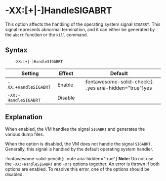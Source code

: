 <!--
* Copyright (c) 2017, 2023 IBM Corp. and others
*
* This program and the accompanying materials are made
* available under the terms of the Eclipse Public License 2.0
* which accompanies this distribution and is available at
* https://www.eclipse.org/legal/epl-2.0/ or the Apache
* License, Version 2.0 which accompanies this distribution and
* is available at https://www.apache.org/licenses/LICENSE-2.0.
*
* This Source Code may also be made available under the
* following Secondary Licenses when the conditions for such
* availability set forth in the Eclipse Public License, v. 2.0
* are satisfied: GNU General Public License, version 2 with
* the GNU Classpath Exception [1] and GNU General Public
* License, version 2 with the OpenJDK Assembly Exception [2].
*
* [1] https://www.gnu.org/software/classpath/license.html
* [2] https://openjdk.org/legal/assembly-exception.html
*
* SPDX-License-Identifier: EPL-2.0 OR Apache-2.0 OR GPL-2.0-only WITH Classpath-exception-2.0 OR GPL-2.0-only WITH OpenJDK-assembly-exception-1.0
-->

# -XX:\[+|-\]HandleSIGABRT

This option affects the handling of the operating system signal `SIGABRT`. This signal represents abnormal termination, and it can either be generated by the `abort` function or the `kill` command.


## Syntax

        -XX:[+|-]HandleSIGABRT

| Setting               | Effect  | Default                                                                            |
|-----------------------|---------|:----------------------------------------------------------------------------------:|
| `-XX:+HandleSIGABRT ` | Enable  | :fontawesome-solid-check:{: .yes aria-hidden="true"}<span class="sr-only">yes</span> |
| `-XX:-HandleSIGABRT ` | Disable |                                                                                    |


## Explanation

When enabled, the VM handles the signal `SIGABRT` and generates the various dump files. 

When the option is disabled, the VM does not handle the signal `SIGABRT`. Generally, this signal is handled by the default operating system handler.

:fontawesome-solid-pencil:{: .note aria-hidden="true"} **Note:** Do not use the `-XX:+HandleSIGABRT` and [`-Xrs`](xrs.md) options together. An error is thrown if both options are enabled. To resolve this error, one of the options should be disabled.

<!-- ==== END OF TOPIC ==== xxhandlesigabrt.md ==== -->
